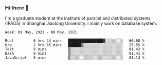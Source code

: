 ### Hi there 👋

I'm a graduate student at the institute of parallel and distributed systems (IPADS) in Shanghai Jiaotong University. I mainly work on database system.

<!--START_SECTION:waka-->
```text
Week: 01 May, 2021 - 08 May, 2021

Rust         6 hrs 44 mins   ████████████████▓░░░░░░░░   66.60 % 
Org          2 hrs 35 mins   ██████▒░░░░░░░░░░░░░░░░░░   25.55 % 
Text         8 mins          ▒░░░░░░░░░░░░░░░░░░░░░░░░   01.43 % 
Bash         8 mins          ▒░░░░░░░░░░░░░░░░░░░░░░░░   01.41 % 
JavaScript   6 mins          ▒░░░░░░░░░░░░░░░░░░░░░░░░   01.14 % 
```
<!--END_SECTION:waka-->

<!--
**yqmmm/yqmmm** is a ✨ _special_ ✨ repository because its `README.md` (this file) appears on your GitHub profile.

Here are some ideas to get you started:

- 🔭 I’m currently working on ...
- 🌱 I’m currently learning ...
- 👯 I’m looking to collaborate on ...
- 🤔 I’m looking for help with ...
- 💬 Ask me about ...
- 📫 How to reach me: ...
- 😄 Pronouns: ...
- ⚡ Fun fact: ...
-->
